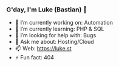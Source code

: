 ### G'day, I'm Luke (Bastian) 👋

- 🔭 I’m currently working on: Automation
- 🌱 I’m currently learning: PHP & SQL
- 🤔 I’m looking for help with: Bugs
- 💬 Ask me about: Hosting/Cloud
- 📫 Web: https://luke.st
- ⚡ Fun fact: 404
